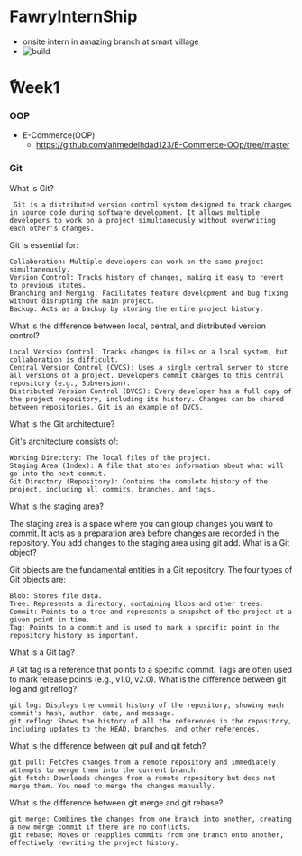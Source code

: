 # FawryInternShip
- onsite intern in amazing branch at smart village
- ![build](https://github.com/ahmedelhdad123/FawryInternShip/assets/91333530/41e71817-fb6f-4a6c-9f25-2cee6aa336dd)
# ًWeek1
 ### OOP
- E-Commerce(OOP)
  - https://github.com/ahmedelhdad123/E-Commerce-OOp/tree/master
### Git

 What is Git?
 
     Git is a distributed version control system designed to track changes in source code during software development. It allows multiple developers to work on a project simultaneously without overwriting each other's changes.

Git is essential for:

    Collaboration: Multiple developers can work on the same project simultaneously.
    Version Control: Tracks history of changes, making it easy to revert to previous states.
    Branching and Merging: Facilitates feature development and bug fixing without disrupting the main project.
    Backup: Acts as a backup by storing the entire project history.

What is the difference between local, central, and distributed version control?

    Local Version Control: Tracks changes in files on a local system, but collaboration is difficult.
    Central Version Control (CVCS): Uses a single central server to store all versions of a project. Developers commit changes to this central repository (e.g., Subversion).
    Distributed Version Control (DVCS): Every developer has a full copy of the project repository, including its history. Changes can be shared between repositories. Git is an example of DVCS.

What is the Git architecture?

Git's architecture consists of:

    Working Directory: The local files of the project.
    Staging Area (Index): A file that stores information about what will go into the next commit.
    Git Directory (Repository): Contains the complete history of the project, including all commits, branches, and tags.

What is the staging area?

The staging area is a space where you can group changes you want to commit. It acts as a preparation area before changes are recorded in the repository. You add changes to the staging area using git add.
What is a Git object?

Git objects are the fundamental entities in a Git repository. The four types of Git objects are:

    Blob: Stores file data.
    Tree: Represents a directory, containing blobs and other trees.
    Commit: Points to a tree and represents a snapshot of the project at a given point in time.
    Tag: Points to a commit and is used to mark a specific point in the repository history as important.

What is a Git tag?

A Git tag is a reference that points to a specific commit. Tags are often used to mark release points (e.g., v1.0, v2.0).
What is the difference between git log and git reflog?

    git log: Displays the commit history of the repository, showing each commit's hash, author, date, and message.
    git reflog: Shows the history of all the references in the repository, including updates to the HEAD, branches, and other references.

What is the difference between git pull and git fetch?

    git pull: Fetches changes from a remote repository and immediately attempts to merge them into the current branch.
    git fetch: Downloads changes from a remote repository but does not merge them. You need to merge the changes manually.

What is the difference between git merge and git rebase?

    git merge: Combines the changes from one branch into another, creating a new merge commit if there are no conflicts.
    git rebase: Moves or reapplies commits from one branch onto another, effectively rewriting the project history.

